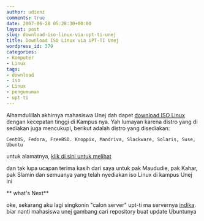 ```yaml
---
author: udienz
comments: true
date: 2007-06-28 05:28:30+00:00
layout: post
slug: download-iso-linux-via-upt-ti-unej
title: Download ISO Linux via UPT-TI Unej
wordpress_id: 379
categories:
- Komputer
- Linux
tags:
- download
- iso
- Linux
- pengumuman
- upt-ti
---
```


Alhamdulillah akhirnya mahasiswa Unej dah dapet [download ISO Linux ](http://www.unej.ac.id/upt/ti/downloads/)dengan kecepatan tinggi di Kampus nya. Yah lumayan karena distro yang di sediakan juga mencukupi, berikut adalah distro yang disediakan:

    
    CentOS, Fedora, FreeBSD. Knoppix, Mandriva, Slackware, Solaris, Suse, Ubuntu


untuk alamatnya, [klik di sini untuk melihat](http://www.unej.ac.id/upt/ti/downloads/)

dan tak lupa ucapan terima kasih dari saya untuk pak Maududie, pak Kahar, pak Slamin dan semuanya yang telah nyediakan iso Linux di kampus Unej ini

** what's Next**

oke, sekarang aku lagi singkonin "calon server" upt-ti ma servernya [indika](http://ubuntu.indika.net.id). biar nanti mahasiswa unej gambang cari repository buat update Ubuntunya
